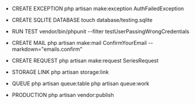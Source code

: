 - CREATE EXCEPTION
php artisan make:exception AuthFailedException

- CREATE SQLITE DATABASE
touch database/testing.sqlite

- RUN TEST
vendor/bin/phpunit --filter testUserPassingWrongCredentials

- CREATE MAIL
php artisan make:mail ConfirmYourEmail --markdown="emails.confirm"

- CREATE REQUEST
 php artisan make:request SeriesRequest

- STORAGE LINK
php artisan storage:link

- QUEUE
php artisan queue:table
php artisan queue:work

- PRODUCTION
php artisan vendor:publish